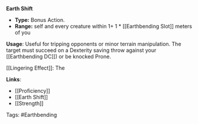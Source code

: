 **Earth Shift**

- **Type:** Bonus Action.
- **Range:** self and every creature within 1+ 1 * [[Earthbending Slot]] meters of you


**Usage**: Useful for tripping opponents or minor terrain manipulation. The target must succeed on a Dexterity saving throw against your [[Earthbending DC]]) or be knocked Prone.

[[Lingering Effect]]: The 

**Links**:
- [[Proficiency]]
- [[Earth Shift]]
- [[Strength]]


Tags:
#Earthbending